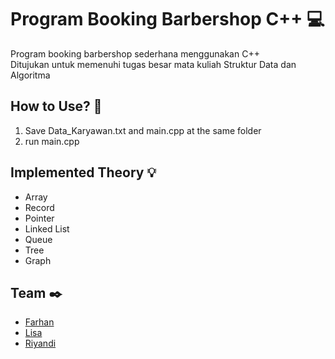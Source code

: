 # Program Booking Barbershop C++ :computer:
Program booking barbershop sederhana menggunakan C++ <br>
Ditujukan untuk memenuhi tugas besar mata kuliah Struktur Data dan Algoritma

## How to Use? :memo:
1. Save Data_Karyawan.txt and main.cpp at the same folder
2. run main.cpp

## Implemented Theory :bulb:
- Array
- Record
- Pointer
- Linked List
- Queue
- Tree
- Graph

## Team :black_nib:
- [Farhan](https://github.com/faruzaan/)
- [Lisa](https://www.instagram.com/panpenggilesan29_/)
- [Riyandi](https://github.com/riyandifirman)
